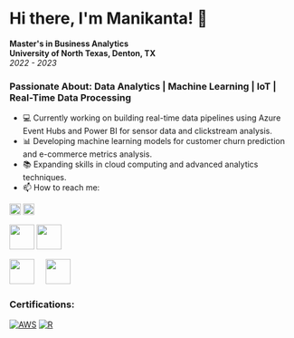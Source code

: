 # Hi there, I'm Manikanta! 👋

**Master's in Business Analytics**  
**University of North Texas, Denton, TX**  
_2022 - 2023_

### Passionate About: Data Analytics | Machine Learning | IoT | Real-Time Data Processing

- 💻 Currently working on building real-time data pipelines using Azure Event Hubs and Power BI for sensor data and clickstream analysis.
- 📊 Developing machine learning models for customer churn prediction and e-commerce metrics analysis.
- 📚 Expanding skills in cloud computing and advanced analytics techniques.
- 📫 How to reach me:




[<img src="https://cdn.jsdelivr.net/gh/devicons/devicon/icons/linkedin/linkedin-original.svg" width="20" height="20">](www.linkedin.com/in/manikanta-reddi1)
[<img src="https://upload.wikimedia.org/wikipedia/commons/7/7e/Gmail_icon_%282020%29.svg" width="20">](mailto:maany.reddi@gmail.com)

[<img src="https://cdn.jsdelivr.net/gh/devicons/devicon/icons/linkedin/linkedin-original.svg" width="44" height="44">](https://www.linkedin.com/in/your-profile/) 
[<img src="https://upload.wikimedia.org/wikipedia/commons/7/7e/Gmail_icon_%282020%29.svg" width="44">](mailto:your-email@gmail.com)


[<img src="https://cdn.jsdelivr.net/gh/devicons/devicon/icons/linkedin/linkedin-original.svg" width="44" height="44">](https://www.linkedin.com/in/your-profile/) &nbsp;&nbsp;&nbsp; [<img src="https://upload.wikimedia.org/wikipedia/commons/7/7e/Gmail_icon_%282020%29.svg" width="44">](mailto:your-email@gmail.com)



### Certifications:
[![AWS](https://images.credly.com/size/50x50/images/0e284c3f-5164-4b21-8660-0d84737941bc/image.png)](https://cp.certmetrics.com/amazon/en/public/verify/credential/3e16f1ea98cd434cac93533eca5dd413)
[![R](https://img.icons8.com/?size=48&id=CLvQeiwFpit4&format=png)](https://www.datacamp.com/completed/statement-of-accomplishment/course/84f66a476bc10f616b796493969d4c4e7b533186)



